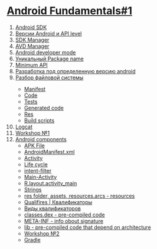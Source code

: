 <h1><a href="https://www.youtube.com/watch?v=d0944nsdnAg&list=PLjLCGE4bVpHCJvtGpEVl-4IYGHB1A8FCc&index=15">Android Fundamentals#1</a></h1>
<ol>
<li><a href ="https://www.youtube.com/live/d0944nsdnAg?feature=share&t=913">Android SDK</li>
<li><a href ="https://www.youtube.com/live/d0944nsdnAg?feature=share&t=938">Версии Android и API level</li>
<li><a href ="https://www.youtube.com/live/d0944nsdnAg?feature=share&t=1045">SDK Manager</li>
<li><a href ="https://www.youtube.com/live/d0944nsdnAg?feature=share&t=1154">AVD Manager</li>
<li><a href ="https://www.youtube.com/live/d0944nsdnAg?feature=share&t=1316">Android developer mode</li>
<li><a href ="https://www.youtube.com/live/d0944nsdnAg?feature=share&t=1316">Уникальный Package name</li>
<li><a href ="https://www.youtube.com/live/d0944nsdnAg?feature=share&t=1513">Minimum API</li>
<li><a href ="https://www.youtube.com/live/d0944nsdnAg?feature=share&t=1580">Разработка под определенную версию android</li>
<li><a href ="https://www.youtube.com/live/d0944nsdnAg?feature=share&t=1820">Разбор файловой системы</li>
<ul>
<li><a href ="https://www.youtube.com/live/d0944nsdnAg?feature=share&t=1820">Manifest</li>
<li><a href ="https://www.youtube.com/live/d0944nsdnAg?feature=share&t=1820">Code</li>
<li><a href ="https://www.youtube.com/live/d0944nsdnAg?feature=share&t=1820">Tests</li>
<li><a href ="https://www.youtube.com/live/d0944nsdnAg?feature=share&t=1820">Generated code</li>
<li><a href ="https://www.youtube.com/live/d0944nsdnAg?feature=share&t=1820">Res</li>
<li><a href ="https://www.youtube.com/live/d0944nsdnAg?feature=share&t=1989">Build scripts</li>
</ul>
<li><a href ="https://www.youtube.com/live/d0944nsdnAg?feature=share&t=2056">Logcat</li>
<li><a href ="https://www.youtube.com/live/d0944nsdnAg?feature=share&t=2144">Workshop №1</li>
<li><a href ="https://www.youtube.com/live/d0944nsdnAg?feature=share&t=3978">Android components
<ul>
<li><a href ="https://www.youtube.com/live/d0944nsdnAg?feature=share&t=3992">APK File</li>
<li><a href ="https://www.youtube.com/live/d0944nsdnAg?feature=share&t=4096">AndroidManifest.xml</li>
<li><a href ="https://www.youtube.com/live/d0944nsdnAg?feature=share&t=4165">Activity</li>
<li><a href ="https://www.youtube.com/live/d0944nsdnAg?feature=share&t=4210">Life cycle</li>
<li><a href ="https://www.youtube.com/live/d0944nsdnAg?feature=share&t=4296">intent-filter</li>
<li><a href ="https://www.youtube.com/live/d0944nsdnAg?feature=share&t=4364">Main-Activity</li>
<li><a href ="https://www.youtube.com/live/d0944nsdnAg?feature=share&t=4407">R.layout.activity_main</li>
<li><a href ="https://www.youtube.com/live/d0944nsdnAg?feature=share&t=4642">Strings</li>
<li><a href ="https://www.youtube.com/live/d0944nsdnAg?feature=share&t=4717">res folder, assets, resources.arcs - resources</li>
<li><a href ="https://www.youtube.com/live/d0944nsdnAg?feature=share&t=4769">Qualifires | Квалификаторы</li>
<li><a href ="https://www.youtube.com/live/d0944nsdnAg?feature=share&t=4941">Виды квалификаторов</li>
<li><a href ="https://www.youtube.com/live/d0944nsdnAg?feature=share&t=1820">classes.dex - pre-compiled code</li>
<li><a href ="https://www.youtube.com/live/d0944nsdnAg?feature=share&t=1820">META-INF - info obout signature</li>
<li><a href ="https://www.youtube.com/live/d0944nsdnAg?feature=share&t=1989">lib - pre-compiled code that depend on architecture</li>
<li><a href ="https://www.youtube.com/live/d0944nsdnAg?feature=share&t=5001">Workshop №2</li>
<li><a href ="https://www.youtube.com/live/d0944nsdnAg?feature=share&t=6463">Gradle</li>
</ul>  
</li>









</ol>
